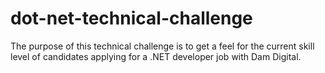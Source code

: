 # dot-net-technical-challenge
The purpose of this technical challenge is to get a feel for the current skill level of candidates applying for a .NET developer job with Dam Digital.
